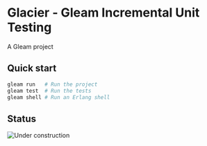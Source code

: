 # Glacier - Gleam Incremental Unit Testing

<!-- [![Package Version](https://img.shields.io/hexpm/v/glacier)](https://hex.pm/packages/glacier)
[![Hex Docs](https://img.shields.io/badge/hex-docs-ffaff3)](https://hexdocs.pm/glacier/) -->

A Gleam project

## Quick start

```sh
gleam run   # Run the project
gleam test  # Run the tests
gleam shell # Run an Erlang shell
```

## Status

![Under construction](https://web.archive.org/web/20090829023556im_/http://geocities.com/okitsugu/underconstruction.gif)



<!-- ## Installation

If available on Hex this package can be added to your Gleam project:

```sh
gleam add glacier
```

and its documentation can be found at <https://hexdocs.pm/glacier>. -->
